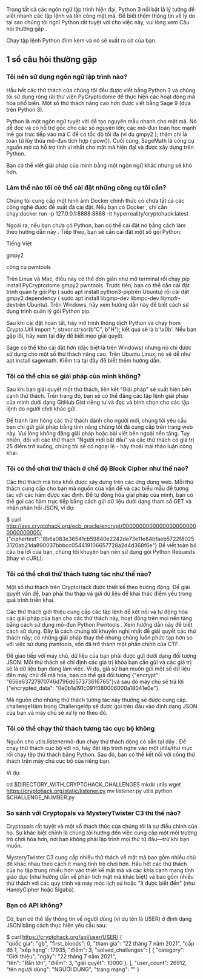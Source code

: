 Trong tất cả các ngôn ngữ lập trình hiện đại, Python 3 nổi bật là lý tưởng để viết nhanh các tập lệnh và tấn công mật mã. Để biết thêm thông tin về lý do tại sao chúng tôi nghĩ Python rất tuyệt vời cho việc này, vui lòng xem Câu hỏi thường gặp .

Chạy tập lệnh Python đính kèm và nó sẽ xuất ra cờ của bạn.

## 1 số câu hỏi thường gặp

### Tôi nên sử dụng ngôn ngữ lập trình nào?

Hầu hết các thử thách của chúng tôi đều được viết bằng Python 3 và chúng tôi sử dụng rộng rãi thư viện PyCryptodome để thực hiện các hoạt động mã hóa phổ biến. Một số thử thách nâng cao hơn được viết bằng Sage 9 (dựa trên Python 3).

Python là một ngôn ngữ tuyệt vời để tạo nguyên mẫu nhanh cho mật mã. Nó dễ đọc và có hỗ trợ gốc cho các số nguyên lớn; các mô-đun toán học mạnh mẽ gọi trực tiếp vào mã C để có tốc độ tối đa (ví dụ gmpy2 ); thậm chí là toán tử lũy thừa mô-đun tích hợp ( pow()). Cuối cùng, SageMath là công cụ nguồn mở có hỗ trợ tinh vi nhất cho mật mã hiện đại và được xây dựng trên Python.

Bạn có thể viết giải pháp của mình bằng một ngôn ngữ khác nhưng sẽ khó hơn.

### Làm thế nào tôi có thể cài đặt những công cụ tôi cần?

Chúng tôi cung cấp một hình ảnh Docker chính thức có chứa tất cả các công nghệ được đề xuất đã cài đặt. Nếu bạn có Docker , chỉ cần chạy:docker run -p 127.0.0.1:8888:8888 -it hyperreality/cryptohack:latest

Ngoài ra, nếu bạn chưa có Python, bạn có thể cài đặt nó bằng cách làm theo hướng dẫn này . Tiếp theo, bạn sẽ cần cài đặt một số gói Python:

Tiếng Việt

gmpy2

công cụ pwntools

Trên Linux và Mac, điều này có thể đơn giản như mở terminal rồi chạy pip install PyCryptodome gmpy2 pwntools. Trước tiên, bạn có thể cần cài đặt trình quản lý gói Pip ( sudo apt install python3-piptrên Ubuntu) rồi cài đặt gmpy2 dependency ( sudo apt install libgmp-dev libmpc-dev libmpfr-devtrên Ubuntu). Trên Windows, hãy xem hướng dẫn này để biết cách sử dụng trình quản lý gói Python pip.

Sau khi cài đặt hoàn tất, hãy mở trình thông dịch Python và chạy from Crypto.Util import *; strxor.strxor(b"C", b"H"); kết quả sẽ là b'\x0b'. Nếu bạn gặp lỗi, hãy xem tại đây để biết mẹo giải quyết.

Sage có thể khó cài đặt hơn (đặc biệt là trên Windows) nhưng nó chỉ được sử dụng cho một số thử thách nâng cao. Trên Ubuntu Linux, nó sẽ dễ như apt install sagemath. Kiểm tra tại đây để biết thêm hướng dẫn.

### Tôi có thể chia sẻ giải pháp của mình không?

Sau khi bạn giải quyết một thử thách, liên kết "Giải pháp" sẽ xuất hiện bên cạnh thử thách. Trên trang đó, bạn sẽ có thể đăng các tập lệnh giải pháp của mình dưới dạng GitHub Gist riêng tư và đọc và bình chọn cho các tập lệnh do người chơi khác gửi.

Để tránh làm hỏng các thử thách dành cho người mới, chúng tôi yêu cầu bạn chỉ gửi giải pháp bằng tính năng chúng tôi đã cung cấp trên trang web này. Vui lòng không đăng giải pháp hoặc bài viết bên ngoài nền tảng. Tuy nhiên, đối với các thử thách "Người mới bắt đầu" và các thử thách có giá trị 25 điểm trở xuống, chúng tôi sẽ có ngoại lệ - hãy thoải mái thảo luận công khai.

### Tôi có thể chơi thử thách ở chế độ Block Cipher như thế nào?

Các thử thách mã hóa khối được xây dựng trên các ứng dụng web. Mỗi thử thách cung cấp cho bạn mã nguồn của vấn đề và các biểu mẫu để tương tác với các hàm được xác định. Để tự động hóa giải pháp của mình, bạn có thể gọi các hàm trực tiếp bằng cách gửi dữ liệu dưới dạng tham số GET và nhận phản hồi JSON, ví dụ:

$ curl http://aes.cryptohack.org/ecb_oracle/encrypt/00000000000000000000000000000000/
{"ciphertext":"8b6a083e36541cb59840e2242de73e11e84bfaeb5722f80253120ab21da890037bbbcc054419106657728a2d4d368f6e"}
Để viết toàn bộ câu trả lời của bạn, chúng tôi khuyên bạn nên sử dụng gói Python Requests (thay vì cURL).

### Tôi có thể chơi thử thách tương tác như thế nào?

Một số thử thách trên CryptoHack được thiết kế theo hướng động. Để giải quyết vấn đề, bạn phải thu thập và gửi dữ liệu để khai thác điểm yếu trong quá trình triển khai.

Các thử thách giới thiệu cung cấp các tập lệnh để kết nối và tự động hóa các giải pháp của bạn cho các thử thách này, hoạt động trên mọi nền tảng bằng cách sử dụng mô-đun Python Pwntools . Xem hướng dẫn này để biết cách sử dụng. Đây là cách chúng tôi khuyến nghị nhất để giải quyết các thử thách này; có những giải pháp thay thế nhưng chúng luôn phức tạp hơn so với việc sử dụng pwntools, vốn đã trở thành một phần chính của CTF.

Để giao tiếp với máy chủ, dữ liệu của bạn phải được gửi dưới dạng đối tượng JSON. Mỗi thử thách sẽ chỉ định các giá trị khóa bạn cần gửi và các giá trị sẽ là dữ liệu bạn đang làm việc. Ví dụ, giả sử bạn muốn gửi một số dữ liệu đến máy chủ để mã hóa, bạn có thể gửi đối tượng {"encrypt": "656e63727970746d796d657373616765"}và sau đó máy chủ sẽ trả lời {"encrypted_data": "0e0b1a191c091f080006000a18041e0e"}.

Mã nguồn cho những thử thách tương tác này thường sẽ được cung cấp. challengeHàm trong Challengelớp sẽ được gọi trên đầu vào định dạng JSON của bạn và máy chủ sẽ xử lý nó theo đó.

### Tôi có thể chạy thử thách tương tác cục bộ không

Nguồn cho utils.listenermô-đun chạy thử thách động có sẵn tại đây . Để chạy thử thách cục bộ với nó, hãy đặt tệp trình nghe vào một utils/thư mục rồi chạy tệp thử thách bằng Python. Sau đó, bạn có thể kết nối với cổng thử thách trên máy chủ cục bộ của riêng bạn.

Ví dụ:

cd $DIRECTORY_WITH_CRYPTOHACK_CHALLENGES
mkdir utils
wget https://cryptohack.org/static/listener.py
mv listener.py utils
python $CHALLENGE_NUMBER.py

### So sánh với Cryptopals và MysteryTwister C3 thì thế nào?
Cryptopals rất tuyệt và một số thách thức của chúng tôi là sự điều chỉnh của họ. Sự khác biệt chính là chúng tôi hướng đến việc cung cấp một môi trường trò chơi hóa hơn, nơi bạn không phải lập trình mọi thứ từ đầu—trừ khi bạn muốn.

MysteryTwister C3 cung cấp nhiều thử thách về mật mã bao gồm nhiều chủ đề khác nhau theo cách ít mang tính trò chơi hơn. Hầu hết các thử thách của họ tập trung nhiều hơn vào thiết kế mật mã và các khía cạnh mang tính giáo dục (như hướng dẫn về phân tích mật mã khác biệt) và bao gồm nhiều thử thách với các quy trình và máy móc lịch sử hoặc "ít được biết đến" (như HandyCipher hoặc Sigaba).

### Bạn có API không?

Có, bạn có thể lấy thông tin về người dùng (ví dụ tên là USER) ở định dạng JSON bằng cách thực hiện yêu cầu sau:

$ curl https://cryptohack.org/api/user/USER/
  {                            
    "quốc gia": "gb",
    "first_bloods": 0,
    "tham gia": "22 tháng 7 năm 2021",
    "cấp độ 1,
    "xếp hạng": 17935,
    "điểm": 3,
    "solved_challenges": [
    {
      "category": "Giới thiệu",
      "ngày": "22 tháng 7 năm 2021",        
      "tên": "Rắn lớn",
      "điểm": 3,
      "giải quyết": 10000
    },
    ],
    "user_count": 26912,
    "tên người dùng": "NGƯỜI DÙNG",
    "trang mạng": ""
}

